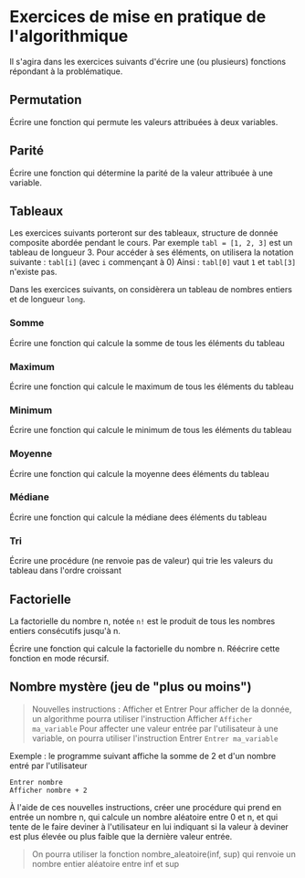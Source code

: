 # Exercices de mise en pratique de l'algorithmique
Il s'agira dans les exercices suivants d'écrire une (ou plusieurs) fonctions répondant à la problématique.

## Permutation
Écrire une fonction qui permute les valeurs attribuées à deux variables.

## Parité
Écrire une fonction qui détermine la parité de la valeur attribuée à une variable.

## Tableaux
Les exercices suivants porteront sur des tableaux, structure de donnée composite abordée pendant le cours.
Par exemple `tabl = [1, 2, 3]` est un tableau de longueur 3.
Pour accéder à ses éléments, on utilisera la notation suivante : `tabl[i]` (avec `i` commençant à 0)
Ainsi : `tabl[0]` vaut `1` et `tabl[3]` n'existe pas.

Dans les exercices suivants, on considèrera un tableau de nombres entiers et de longueur `long`.

### Somme
Écrire une fonction qui calcule la somme de tous les éléments du tableau

### Maximum
Écrire une fonction qui calcule le maximum de tous les éléments du tableau

### Minimum
Écrire une fonction qui calcule le minimum de tous les éléments du tableau

### Moyenne
Écrire une fonction qui calcule la moyenne dees éléments du tableau

### Médiane
Écrire une fonction qui calcule la médiane dees éléments du tableau

### Tri
Écrire une procédure (ne renvoie pas de valeur) qui trie les valeurs du tableau dans l'ordre croissant


## Factorielle
La factorielle du nombre n, notée `n!` est le produit de tous les nombres entiers consécutifs jusqu'à n.

Écrire une fonction qui calcule la factorielle du nombre n.
Réécrire cette fonction en mode récursif.


## Nombre mystère (jeu de "plus ou moins")
> Nouvelles instructions : Afficher et Entrer
Pour afficher de la donnée, un algorithme pourra utiliser l'instruction Afficher
`Afficher ma_variable`
Pour affecter une valeur entrée par l'utilisateur à une variable, on pourra utiliser l'instruction Entrer
`Entrer ma_variable`

Exemple : le programme suivant affiche la somme de 2 et d'un nombre entré par l'utilisateur
```
Entrer nombre
Afficher nombre + 2
```

À l'aide de ces nouvelles instructions, créer une procédure qui prend en entrée un nombre n, qui calcule un nombre aléatoire entre 0 et n, et qui tente de le faire deviner à l'utilisateur en lui indiquant si la valeur à deviner est plus élevée ou plus faible que la dernière valeur entrée.
> On pourra utiliser la fonction nombre_aleatoire(inf, sup) qui renvoie un nombre entier aléatoire entre inf et sup

